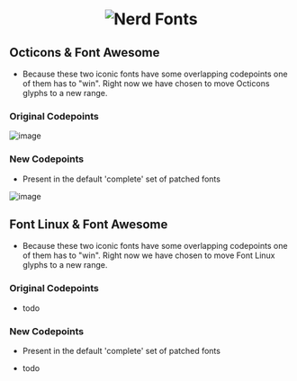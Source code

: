 <h1 align="center">
	<img src="https://raw.githubusercontent.com/ryanoasis/nerd-fonts/master/images/nerd-fonts-logo.png" alt="Nerd Fonts" />
</h1>

## Octicons & Font Awesome

* Because these two iconic fonts have some overlapping codepoints one of them has to "win". Right now we have chosen to move Octicons glyphs to a new range.

### Original Codepoints

![image](https://raw.githubusercontent.com/wiki/ryanoasis/nerd-fonts/screenshots/v1.0.x/fontforge-glyph-set-octicons-original.png)

### New Codepoints

* Present in the default 'complete' set of patched fonts

![image](https://raw.githubusercontent.com/wiki/ryanoasis/nerd-fonts/screenshots/v1.0.x/fontforge-glyph-set-octicons.png)

## Font Linux & Font Awesome

* Because these two iconic fonts have some overlapping codepoints one of them has to "win". Right now we have chosen to move Font Linux glyphs to a new range.

### Original Codepoints

* todo

### New Codepoints

* Present in the default 'complete' set of patched fonts

* todo